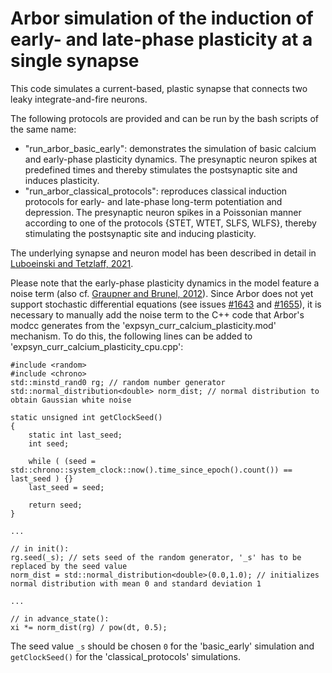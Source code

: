 # Arbor simulation of the induction of early- and late-phase plasticity at a single synapse

This code simulates a current-based, plastic synapse that connects two leaky integrate-and-fire neurons.
 
 The following protocols are provided and can be run by the bash scripts of the same name:
 * "run\_arbor\_basic\_early": demonstrates the simulation of basic calcium and early-phase plasticity dynamics. The presynaptic neuron spikes at predefined times and thereby stimulates the postsynaptic site and induces plasticity.
 * "run\_arbor\_classical\_protocols": reproduces classical induction protocols for early- and late-phase long-term potentiation and depression. The presynaptic neuron spikes in a Poissonian manner according to one of the protocols \{STET, WTET, SLFS, WLFS\}, thereby stimulating the postsynaptic site and inducing plasticity.

The underlying synapse and neuron model has been described in detail in [Luboeinski and Tetzlaff, 2021](https://doi.org/10.1038/s42003-021-01778-y).

Please note that the early-phase plasticity dynamics in the model feature a noise term (also cf. [Graupner and Brunel, 2012](https://doi.org/10.1073/pnas.1109359109)).
Since Arbor does not yet support stochastic differential equations (see issues [\#1643](https://github.com/arbor-sim/arbor/issues/1643) and [\#1655](https://github.com/arbor-sim/arbor/issues/1655)), 
it is necessary to manually add the noise term to the C++ code that Arbor's modcc generates from the 'expsyn\_curr\_calcium\_plasticity.mod' mechanism.
To do this, the following lines can be added to 'expsyn\_curr\_calcium\_plasticity\_cpu.cpp':

```
#include <random>
#include <chrono>
std::minstd_rand0 rg; // random number generator
std::normal_distribution<double> norm_dist; // normal distribution to obtain Gaussian white noise

static unsigned int getClockSeed()
{
	static int last_seed;
	int seed;

	while ( (seed = std::chrono::system_clock::now().time_since_epoch().count()) == last_seed ) {}
	last_seed = seed;

	return seed;
}

...

// in init():
rg.seed(_s); // sets seed of the random generator, '_s' has to be replaced by the seed value
norm_dist = std::normal_distribution<double>(0.0,1.0); // initializes normal distribution with mean 0 and standard deviation 1 

...

// in advance_state():
xi *= norm_dist(rg) / pow(dt, 0.5);
```

The seed value `_s` should be chosen `0` for the 'basic\_early' simulation and `getClockSeed()` for the 'classical\_protocols' simulations.
